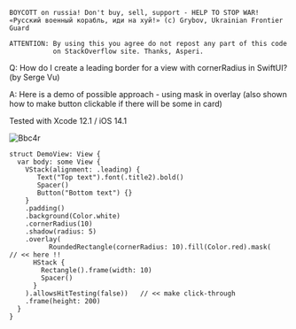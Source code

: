 ```
BOYCOTT on russia! Don't buy, sell, support - HELP TO STOP WAR!
«Русский военный корабль, иди на хуй!» (c) Grybov, Ukrainian Frontier Guard

ATTENTION: By using this you agree do not repost any part of this code
           on StackOverflow site. Thanks, Asperi.
```

Q: How do I create a leading border for a view with cornerRadius in SwiftUI? (by Serge Vu)

A: Here is a demo of possible approach - using mask in overlay (also shown how to make button clickable if there will be some in card)

Tested with Xcode 12.1 / iOS 14.1

![Bbc4r](https://user-images.githubusercontent.com/62171579/173292753-a6633b57-b8f6-454c-907c-434e07740a54.png)

```
struct DemoView: View {
  var body: some View {
    VStack(alignment: .leading) {
       Text("Top text").font(.title2).bold()
       Spacer()
       Button("Bottom text") {}
    }
    .padding()
    .background(Color.white)
    .cornerRadius(10)
    .shadow(radius: 5)
    .overlay(
          RoundedRectangle(cornerRadius: 10).fill(Color.red).mask(    // << here !!
      HStack {
        Rectangle().frame(width: 10)
        Spacer()
      }
    ).allowsHitTesting(false))   // << make click-through
    .frame(height: 200)
  }
}
```

